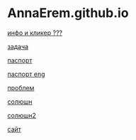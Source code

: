 # AnnaErem.github.io
<p><a href="https://annaerem.github.io/First/func_00_passport.html">инфо и кликер ???</a></p>
<p><a href="https://annaerem.github.io/First/range.html">задача</a></p>
<p><a href="https://annaerem.github.io/First/id.html">паспорт</a></p>
<p><a href="https://annaerem.github.io/First/eng/index.html">паспорт eng</a></p>
<p><a href="https://annaerem.github.io/First/problem/index.html">проблем</a></p>
<p><a href="https://annaerem.github.io/First/solution/index.html">солюшн</a></p>
<p><a href="https://annaerem.github.io/First/solution/index2.html">солюшн2</a></p>
<p><a href="https://annaerem.github.io/First/website/website.html">сайт</a></p>
